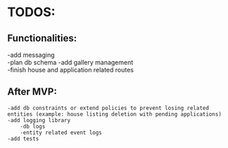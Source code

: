 # TODOS:

## Functionalities:
  
  -add messaging  
      -plan db schema
  -add gallery management  
  -finish house and application related routes  

## After MVP:  
  
    -add db constraints or extend policies to prevent losing related entities (example: house listing deletion with pending applications)   
    -add logging library  
        -db logs  
        -entity related event logs  
    -add tests  



